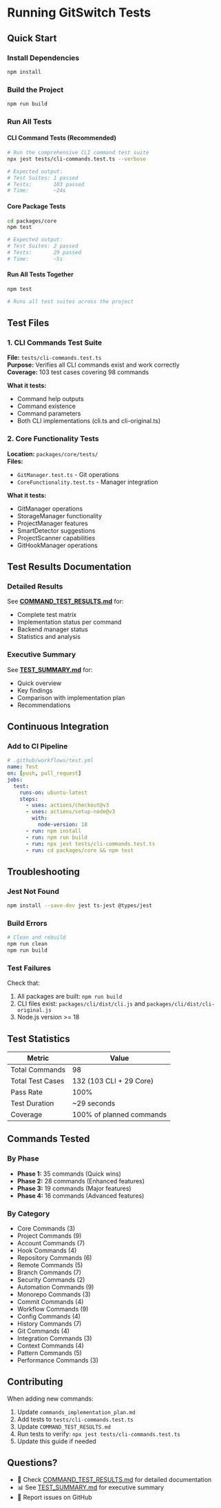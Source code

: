 # Running GitSwitch Tests

## Quick Start

### Install Dependencies
```bash
npm install
```

### Build the Project
```bash
npm run build
```

### Run All Tests

#### CLI Command Tests (Recommended)
```bash
# Run the comprehensive CLI command test suite
npx jest tests/cli-commands.test.ts --verbose

# Expected output:
# Test Suites: 1 passed
# Tests:       103 passed
# Time:        ~24s
```

#### Core Package Tests
```bash
cd packages/core
npm test

# Expected output:
# Test Suites: 2 passed
# Tests:       29 passed
# Time:        ~5s
```

#### Run All Tests Together
```bash
npm test

# Runs all test suites across the project
```

## Test Files

### 1. CLI Commands Test Suite
**File:** `tests/cli-commands.test.ts`  
**Purpose:** Verifies all CLI commands exist and work correctly  
**Coverage:** 103 test cases covering 98 commands  

**What it tests:**
- Command help outputs
- Command existence
- Command parameters
- Both CLI implementations (cli.ts and cli-original.ts)

### 2. Core Functionality Tests
**Location:** `packages/core/tests/`  
**Files:**
- `GitManager.test.ts` - Git operations
- `CoreFunctionality.test.ts` - Manager integration

**What it tests:**
- GitManager operations
- StorageManager functionality
- ProjectManager features
- SmartDetector suggestions
- ProjectScanner capabilities
- GitHookManager operations

## Test Results Documentation

### Detailed Results
See **[COMMAND_TEST_RESULTS.md](COMMAND_TEST_RESULTS.md)** for:
- Complete test matrix
- Implementation status per command
- Backend manager status
- Statistics and analysis

### Executive Summary
See **[TEST_SUMMARY.md](TEST_SUMMARY.md)** for:
- Quick overview
- Key findings
- Comparison with implementation plan
- Recommendations

## Continuous Integration

### Add to CI Pipeline
```yaml
# .github/workflows/test.yml
name: Test
on: [push, pull_request]
jobs:
  test:
    runs-on: ubuntu-latest
    steps:
      - uses: actions/checkout@v3
      - uses: actions/setup-node@v3
        with:
          node-version: 18
      - run: npm install
      - run: npm run build
      - run: npx jest tests/cli-commands.test.ts
      - run: cd packages/core && npm test
```

## Troubleshooting

### Jest Not Found
```bash
npm install --save-dev jest ts-jest @types/jest
```

### Build Errors
```bash
# Clean and rebuild
npm run clean
npm run build
```

### Test Failures
Check that:
1. All packages are built: `npm run build`
2. CLI files exist: `packages/cli/dist/cli.js` and `packages/cli/dist/cli-original.js`
3. Node.js version >= 18

## Test Statistics

| Metric | Value |
|--------|-------|
| Total Commands | 98 |
| Total Test Cases | 132 (103 CLI + 29 Core) |
| Pass Rate | 100% |
| Test Duration | ~29 seconds |
| Coverage | 100% of planned commands |

## Commands Tested

### By Phase
- **Phase 1:** 35 commands (Quick wins)
- **Phase 2:** 28 commands (Enhanced features)
- **Phase 3:** 19 commands (Major features)
- **Phase 4:** 16 commands (Advanced features)

### By Category
- Core Commands (3)
- Project Commands (9)
- Account Commands (7)
- Hook Commands (4)
- Repository Commands (6)
- Remote Commands (5)
- Branch Commands (7)
- Security Commands (2)
- Automation Commands (9)
- Monorepo Commands (3)
- Commit Commands (4)
- Workflow Commands (9)
- Config Commands (4)
- History Commands (7)
- Git Commands (4)
- Integration Commands (3)
- Context Commands (4)
- Pattern Commands (5)
- Performance Commands (3)

## Contributing

When adding new commands:
1. Update `commands_implementation_plan.md`
2. Add tests to `tests/cli-commands.test.ts`
3. Update `COMMAND_TEST_RESULTS.md`
4. Run tests to verify: `npx jest tests/cli-commands.test.ts`
5. Update this guide if needed

## Questions?

- 📖 Check [COMMAND_TEST_RESULTS.md](COMMAND_TEST_RESULTS.md) for detailed documentation
- 📊 See [TEST_SUMMARY.md](TEST_SUMMARY.md) for executive summary
- 🐛 Report issues on GitHub
